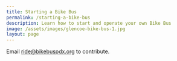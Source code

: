 ```yaml
---
title: Starting a Bike Bus
permalink: /starting-a-bike-bus
description: Learn how to start and operate your own Bike Bus
image: /assets/images/glencoe-bike-bus-1.jpg
layout: page
---
```


Email ride@bikebuspdx.org to contribute.
